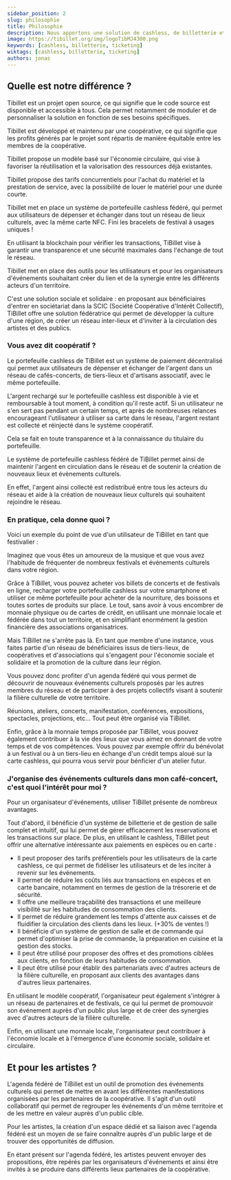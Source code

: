 ```yaml
---
sidebar_position: 2
slug: philosophie
title: Philosophie
description: Nous apportons une solution de cashless, de billetterie et de gestion de salle de restaurant pour les petites structures oubliées des grandes entreprises
image: https://tibillet.org/img/logoTibMJ4300.png
keywords: [cashless, billetterie, ticketing]
wiktags: [cashless, billetterie, ticketing]
authors: jonas
---
```


## Quelle est notre différence ?


Tibillet est un projet open source, ce qui signifie que le code source est disponible et accessible à tous. 
Cela permet notamment de moduler et de personnaliser la solution en fonction de ses besoins spécifiques.

Tibillet est développé et maintenu par une coopérative, ce qui signifie que les profits générés par le projet sont 
répartis de manière équitable entre les membres de la coopérative.

Tibillet propose un modèle basé sur l'économie circulaire, qui vise à favoriser la réutilisation et 
la valorisation des ressources déjà existantes.

Tibillet propose des tarifs concurrentiels pour l'achat du matériel et la prestation de service, 
avec la possibilité de louer le matériel pour une durée courte.

Tibillet met en place un système de portefeuille cashless fédéré, qui permet aux utilisateurs de 
dépenser et échanger dans tout un réseau de lieux culturels, avec la même carte NFC.
Fini les bracelets de festival à usages uniques !

En utilisant la blockchain pour vérifier les transactions, TiBillet vise à garantir une transparence et une sécurité maximales dans l'échange de tout le réseau.

Tibillet met en place des outils pour les utilisateurs et pour les organisateurs d'événements souhaitant créer du lien et 
de la synergie entre les différents acteurs d'un territoire.

C'est une solution sociale et solidaire : en proposant aux bénéficiaires d'entrer en sociétariat dans la SCIC 
(Société Coopérative d'Intérêt Collectif), TiBillet offre une solution fédératrice qui permet de développer 
la culture d'une région, de créer un réseau inter-lieux et d'inviter à la circulation des artistes et des publics.


### Vous avez dit coopératif ?

Le portefeuille cashless de TiBillet est un système de paiement décentralisé qui permet aux utilisateurs de dépenser et échanger 
de l'argent dans un réseau de cafés-concerts, de tiers-lieux et d'artisans associatif, avec le même portefeuille. 

L'argent rechargé sur le portefeuille cashless est disponible à vie et remboursable à tout moment, à condition qu'il reste actif. 
Si un utilisateur ne s'en sert pas pendant un certain temps, et après de nombreuses relances encourageant l'utilisateur 
à utiliser sa carte dans le réseau, l'argent restant est collecté et réinjecté dans le système coopératif. 

Cela se fait en toute transparence et à la connaissance du titulaire du portefeuille. 

Le système de portefeuille cashless fédéré de TiBillet permet ainsi de maintenir l'argent en circulation dans le réseau 
et de soutenir la création de nouveaux lieux et évènements culturels.

En effet, l'argent ainsi collecté est redistribué entre tous les acteurs du réseau et aide à la création de nouveaux lieux culturels qui souhaitent rejoindre le réseau.

### En pratique, cela donne quoi ?

Voici un exemple du point de vue d'un utilisateur de TiBillet en tant que festivalier :

Imaginez que vous êtes un amoureux de la musique et que vous avez l'habitude de fréquenter de nombreux festivals et 
événements culturels dans votre région. 

Grâce à TiBillet, vous pouvez acheter vos billets de concerts et de festivals en ligne,
recharger votre portefeuille cashless sur votre smartphone et utiliser ce même portefeuille pour acheter de la nourriture, 
des boissons et toutes sortes de produits sur place. Le tout, sans avoir à vous encombrer de monnaie physique ou de cartes de crédit, 
en utilisant une monnaie locale et fédérée dans tout un territoire, et en simplifiant enormément la gestion financière des associations organisatrices.

Mais TiBillet ne s'arrête pas là. 
En tant que membre d'une instance, vous faites partie d'un réseau de bénéficiaires issus de tiers-lieux, 
de coopératives et d'associations qui s'engagent pour l'économie sociale et solidaire et la promotion de la culture dans leur région. 

Vous pouvez donc profiter d'un agenda fédéré qui vous permet de découvrir de nouveaux événements culturels proposés 
par les autres membres du réseau et de participer à des projets collectifs visant à soutenir la filière culturelle de votre territoire.

Réunions, ateliers, concerts, manifestation, conférences, expositions, spectacles, projections, etc... Tout peut être organisé via TiBillet.

Enfin, grâce à la monnaie temps proposée par TiBillet, vous pouvez également contribuer à la vie des lieux que vous aimez en donnant de votre temps et de vos compétences. 
Vous pouvez par exemple offrir du bénévolat à un festival ou à un tiers-lieu en échange d'un crédit temps aloué sur la carte cashless, qui pourra vous servir pour bénficier d'un atelier futur.

### J'organise des événements culturels dans mon café-concert, c'est quoi l'intérêt pour moi ?

Pour un organisateur d'événements, utiliser TiBillet présente de nombreux avantages. 

Tout d'abord, il bénéficie d'un système de billetterie et de gestion de salle complet et intuitif, qui lui permet de gérer efficacement 
les reservations et les transactions sur place. 
De plus, en utilisant le cashless, TiBillet peut offrir une alternative intéressante aux paiements en espèces ou en carte :

- Il peut proposer des tarifs préférentiels pour les utilisateurs de la carte cashless, ce qui permet de fidéliser les utilisateurs et de les inciter à revenir sur les événements.
- Il permet de réduire les coûts liés aux transactions en espèces et en carte bancaire, notamment en termes de gestion de la trésorerie et de sécurité.
- Il offre une meilleure traçabilité des transactions et une meilleure visibilité sur les habitudes de consommation des clients.
- Il permet de réduire grandement les temps d'attente aux caisses et de fluidifier la circulation des clients dans les lieux. (+30% de ventes !)
- Il bénéficie d'un système de gestion de salle et de commande qui permet d'optimiser la prise de commande, la préparation en cuisine et la gestion des stocks.
- Il peut être utilisé pour proposer des offres et des promotions ciblées aux clients, en fonction de leurs habitudes de consommation.
- Il peut être utilisé pour établir des partenariats avec d'autres acteurs de la filière culturelle, en proposant aux clients des avantages dans d'autres lieux partenaires.


En utilisant le modèle coopératif, l'organisateur peut également s'intégrer à un réseau de partenaires et de festivals, 
ce qui lui permet de promouvoir son événement auprès d'un public plus large et de créer des synergies avec d'autres 
acteurs de la filière culturelle. 

Enfin, en utilisant une monnaie locale, l'organisateur peut contribuer à l'économie locale et à l'émergence d'une économie sociale, solidaire et circulaire.

## Et pour les artistes ?

L'agenda fédéré de TiBillet est un outil de promotion des événements culturels qui permet de mettre en avant les 
différentes manifestations organisées par les partenaires de la coopérative. 
Il s'agit d'un outil collaboratif qui permet de regrouper les événements d'un même territoire et de les mettre en valeur auprès d'un public cible.

Pour les artistes, la création d'un espace dédié et sa liaison avec l'agenda fédéré est un moyen de se faire connaître 
auprès d'un public large et de trouver des opportunités de diffusion. 

En étant présent sur l'agenda fédéré, les artistes peuvent envoyer des propositions, être repérés par les organisateurs d'événements et ainsi être 
invités à se produire dans différents lieux partenaires de la coopérative.
